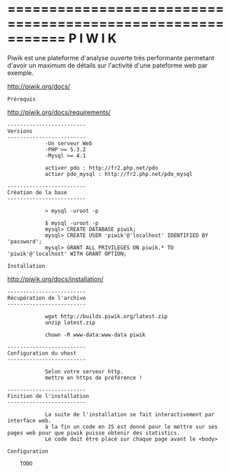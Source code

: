 ===========================================================
		P I W I K
===========================================================

Piwik est une plateforme d'analyse ouverte très performante permetant d'avoir un maximum de détails sur l'activité d'une pateforme web par exemple.

http://piwik.org/docs/

~~~~~~~~~~~~~~~~~~~~~~~~~~~~~~~~~
Prérequis
~~~~~~~~~~~~~~~~~~~~~~~~~~~~~~~~~
http://piwik.org/docs/requirements/

	-------------------------
	Versions
	-------------------------
                -Un serveur Web
                -PHP >= 5.3.2 
                -Mysql >= 4.1

                activer pdo : http://fr2.php.net/pdo
                actier pdo_mysql : http://fr2.php.net/pdo_mysql

	-------------------------
	Création de la base
	-------------------------

                > mysql -uroot -p

                $ mysql -uroot -p
                mysql> CREATE DATABASE piwik;
                mysql> CREATE USER 'piwik'@'localhost' IDENTIFIED BY 'password';
                mysql> GRANT ALL PRIVILEGES ON piwik.* TO 'piwik'@'localhost' WITH GRANT OPTION;

~~~~~~~~~~~~~~~~~~~~~~~~~~~~~~~~~
Installation
~~~~~~~~~~~~~~~~~~~~~~~~~~~~~~~~~
http://piwik.org/docs/installation/

	-------------------------
	Récupération de l'archive
	-------------------------

                wget http://builds.piwik.org/latest.zip
                unzip latest.zip

                chown -R www-data:www-data piwik

	-------------------------
	Configuration du vhost
	-------------------------

                Selon votre serveur http.
                mettre en https de préférence !

	-------------------------
	Finition de l'installation
	-------------------------

                La suite de l'installation se fait interactivement par interface web.
                à la fin un code en JS est donné pour le mettre sur ses pages web pour que piwik puisse obtenir des statistics.
                Le code doit être placé sur chaque page avant le <body>


~~~~~~~~~~~~~~~~~~~~~~~~~~~~~~~~~
Configuration
~~~~~~~~~~~~~~~~~~~~~~~~~~~~~~~~~

        TODO
